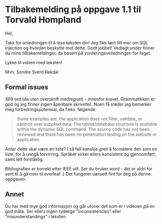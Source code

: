 # Tilbakemelding på oppgave 1.1 til Torvald Hompland

Hei, 

Takk for anledningen til å lese teksten din! Jeg fikk lært litt mer om SQL injection og hvordan beskytte mot dette. Godt jobbet! Vedlagt under finner du mine tilbakemeldinger, da basert på vurderingsveiledningen for faget. 

Lykke til videre med teksten!

Mvh,
Sondre Sverd Rekdal

## Formal issues
469 ord (da uten overskrift medregnet) - innenfor kravet. Grammatikken er god og jeg finner ingen åpenbare skrivefeil. Noen få steder jeg bemerker meg forbedringspotensial, da f.eks. følgende: 

>Some examples are, the application does not filter, validate, or sanitize user supplied data. The tables/database structure is available within the dynamic SQL command. The source code has not been reviewed and there has been no penetration testing on the website or application.

Antar dette skal være en liste? I så fall kanskje greit å formatere den som en liste, for å unngå forvirring. Språket virker ellers konsistent og gjennomført, samt lett forståelig.

Bibliografien er korrekt etter IEEE stil. Ser du bruker word - det er aldri for sent til å gå over til overleaf :) Det fungerer uansett fint for deg på denne oppgaven. 

## Annet
Du har med mye god informasjon og går utover det som er i videoen på en god måte. Ser ellers ingen tydelige "inconsistencies" eller "misunderstandings" i teksten. 
